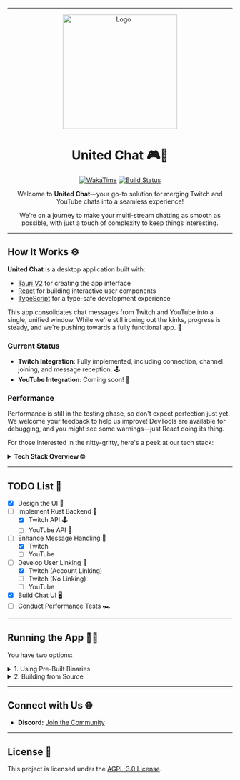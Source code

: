 
---

<div align="center">

<img src="/public/icons/256x256.ico" alt="Logo" width="256" height="256"/>

# **United Chat** 🎮💬

[![WakaTime](https://wakatime.com/badge/user/e0979afa-f854-452d-b8a8-56f9d69eaa3b/project/38e7c0a8-1828-4150-9756-52e20de24759.svg)](https://wakatime.com/badge/user/e0979afa-f854-452d-b8a8-56f9d69eaa3b/project/38e7c0a8-1828-4150-9756-52e20de24759)
[![Build Status](https://github.com/tockawaffle/United-Chat/actions/workflows/united-chat.yml/badge.svg)](https://github.com/tockawaffle/United-Chat/actions/workflows/united-chat.yml)

Welcome to **United Chat**—your go-to solution for merging Twitch and YouTube chats into a seamless experience!

We’re on a journey to make your multi-stream chatting as smooth as possible, with just a touch of complexity to keep things interesting.

</div>

---

## **How It Works** ⚙️

**United Chat** is a desktop application built with:

- [Tauri V2](https://v2.tauri.app/) for creating the app interface
- [React](https://reactjs.org/) for building interactive user components
- [TypeScript](https://www.typescriptlang.org/) for a type-safe development experience

This app consolidates chat messages from Twitch and YouTube into a single, unified window. While we're still ironing out the kinks, progress is steady, and we're pushing towards a fully functional app. 🚀

### **Current Status**

- **Twitch Integration**: Fully implemented, including connection, channel joining, and message reception. 🕹️
- **YouTube Integration**: Coming soon! 🎥

### **Performance**

Performance is still in the testing phase, so don't expect perfection just yet. We welcome your feedback to help us improve! DevTools are available for debugging, and you might see some warnings—just React doing its thing.

For those interested in the nitty-gritty, here's a peek at our tech stack:
<details>
  <summary><strong>Tech Stack Overview 🤓</strong></summary>

### **Frontend:**

- **Next.js**: A framework for server-side rendering React applications.
- **TailwindCSS**: A utility-first CSS framework for styling.
- **WebSockets**: For real-time chat updates, connecting to Twitch IRC API.

### **Backend:**

- **Rust**: Chosen for its performance benefits.
- **Tauri**: Used to build the desktop application with web technologies.
- **WebSockets Server/Client**: Handles communication between frontend and backend.

### **Testing:**

- **Currently, no formal tests**. We're embracing a hands-on approach for now.

### **Deployment:**

- **GitHub Actions**: For continuous integration and deployment.
- **GitHub Releases**: For app distribution.

Feel free to dive into the [source code](https://github.com/tockawaffle/United-Chat) and see how it's built. Suggestions and feedback are always welcome—just keep it constructive!

</details>

---

## **TODO List** 📝

- [X] Design the UI 🎨
- [ ] Implement Rust Backend 🔧
  - [X] Twitch API 🕹️
  - [ ] YouTube API 🎥
- [ ] Enhance Message Handling 💬
  - [X] Twitch
  - [ ] YouTube
- [ ] Develop User Linking 🔗
  - [X] Twitch (Account Linking)
  - [ ] Twitch (No Linking)
  - [ ] YouTube
- [X] Build Chat UI 🖥️
- [ ] Conduct Performance Tests 🏎️

---

## **Running the App** 🏃‍♂️

You have two options:

<details>
  <summary>1. Using Pre-Built Binaries</summary>

1. Download the latest release from the [release page](https://github.com/tockawaffle/United-Chat/releases).
2. Use the `.exe` or `.msi` installer for Windows.
3. Install and run the app.
4. You can link your Twitch account or use a Twitch streamer URL to start chatting.
5. Enjoy your Twitch chat in the app! 🎉 (YouTube chat support is coming soon.)

</details>

<details>
  <summary>2. Building from Source</summary>

To build from source, you'll need:

- 🦀 Rust
- 🟢 Node.js
- 📦 npm
- 🔡 TypeScript

Steps to build:

```bash
# Clone the repository
git clone https://github.com/tockawaffle/United-Chat.git

# Navigate to the project directory
cd United-Chat

# Install dependencies
npm install

# Build the project (recommended)
npm run tauri:build

# Or run in development mode
npm run tauri:dev
```

Happy coding, and may your chats be forever united! 🎉

</details>

---

## **Connect with Us** 🌐

- **Discord:** [Join the Community](https://discord.gg/54UwzWrQ3w)

---

## **License** 📜

This project is licensed under the [AGPL-3.0 License](./LICENSE).
